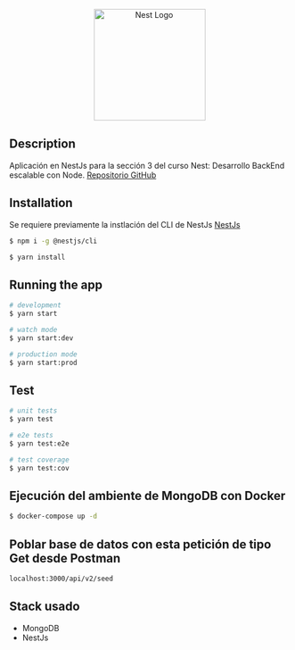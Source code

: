 <p align="center">
  <a href="http://nestjs.com/" target="blank"><img src="https://nestjs.com/img/logo-small.svg" width="200" alt="Nest Logo" /></a>
</p>

## Description

Aplicación en NestJs para la sección 3 del curso Nest: Desarrollo BackEnd escalable con Node.
[Repositorio GitHub](https://github.com/zutjmx/03-pokedex-web-api) 

## Installation
Se requiere previamente la instlación del CLI de NestJs [NestJs](https://docs.nestjs.com/first-steps)

```bash
$ npm i -g @nestjs/cli
```

```bash
$ yarn install
```

## Running the app

```bash
# development
$ yarn start

# watch mode
$ yarn start:dev

# production mode
$ yarn start:prod
```

## Test

```bash
# unit tests
$ yarn test

# e2e tests
$ yarn test:e2e

# test coverage
$ yarn test:cov
```

## Ejecución del ambiente de MongoDB con Docker

```bash
$ docker-compose up -d
```

## Poblar base de datos con esta petición de tipo Get desde Postman

```bash
localhost:3000/api/v2/seed
```

## Stack usado
* MongoDB
* NestJs
